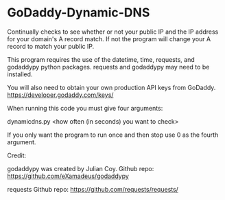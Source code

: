 # GoDaddy-Dynamic-DNS
Continually checks to see whether or not your public IP and the IP address for your domain's A record match.  If not the program will change your A record to match your public IP.

This program requires the use of the datetime, time, requests, and godaddypy python packages.  requests and godaddypy may need to be installed.

You will also need to obtain your own production API keys from GoDaddy.   https://developer.godaddy.com/keys/

When running this code you must give four arguments:

dynamicdns.py <domain> <api key> <api secret> <how often (in seconds) you want to check>

If you only want the program to run once and then stop use 0 as the fourth argument.


Credit:

godaddypy was created by Julian Coy.  Github repo:  https://github.com/eXamadeus/godaddypy

requests Github repo:  https://github.com/requests/requests/

